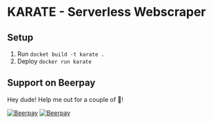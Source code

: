 # KARATE - Serverless Webscraper

## Setup

1. Run `docket build -t karate .`
2. Deploy `docker run karate`
## Support on Beerpay
Hey dude! Help me out for a couple of :beers:!

[![Beerpay](https://beerpay.io/SiarheiMelnik/karate/badge.svg?style=beer-square)](https://beerpay.io/SiarheiMelnik/karate)  [![Beerpay](https://beerpay.io/SiarheiMelnik/karate/make-wish.svg?style=flat-square)](https://beerpay.io/SiarheiMelnik/karate?focus=wish)